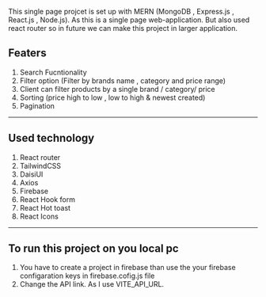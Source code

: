 This single page projcet is set up with MERN (MongoDB , Express.js , React.js , Node.js).
As this is a single page web-application. But also used react router so in future we can make this project in larger application.

Featers
----------------------------------
1. Search Fucntionality 
2. Filter option (Filter by brands name , category and price range)
3. Client can filter products by a single brand / category/ price
4. Sorting (price high to low , low to high & newest created)
5. Pagination
------------------------------------

Used technology
------------------------------------ 
1. React router 
2. TailwindCSS
3. DaisiUI
4. Axios
5. Firebase
6. React Hook form 
7. React Hot toast 
8. React Icons
---------------------------------------


To run this project on you local pc
------------------------------------
1. You have to create a project in firebase than use the your firebase configaration keys in firebase.cofig.js file
2. Change the API link. As I use VITE_API_URL.  
